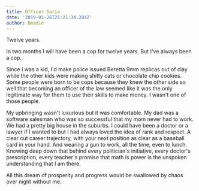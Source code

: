 ```yaml
---
title: Officer Sario
date: '2019-01-26T21:21:34.284Z'
author: Beadie
---
```


Twelve years.

In two months I will have been a cop for twelve years. But I've always been a cop.

Since I was a kid, I'd make police issued Beretta 9mm replicas out of clay while the other kids were making shitty cats or chocolate chip cookies. Some people were born to be cops because they knew the other side so well that becoming an officer of the law seemed like it was the only legitimate way for them to use their skills to make money. I wasn't one of those people.

My upbringing wasn't luxurious but it was comfortable. My dad was a software salesman who was so successful that my mom never had to work. We had a pretty big house in the suburbs. I could have been a doctor or a lawyer if I wanted to but I had always loved the idea of rank and respect. A clear cut career trajectory, with your next position as clear as a baseball card in your hand. And wearing a gun to work, all the time, even to lunch. Knowing deep down that behind every politician's initiative, every doctor's prescription, every teacher's promise that math is power is the unspoken understanding that I am there.

All this dream of prosperity and progress would be swallowed by chaos over night without me.
